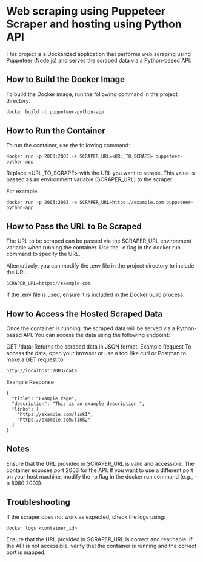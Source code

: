 # Web scraping using Puppeteer Scraper and hosting using Python API

This project is a Dockerized application that performs web scraping using Puppeteer (Node.js) and serves the scraped data via a Python-based API.

## How to Build the Docker Image
To build the Docker image, run the following command in the project directory:

```bash
docker build -t puppeteer-python-app .
```
## How to Run the Container
To run the container, use the following command:
```
docker run -p 2003:2003 -e SCRAPER_URL=<URL_TO_SCRAPE> puppeteer-python-app
```
Replace <URL_TO_SCRAPE> with the URL you want to scrape. This value is passed as an environment variable (SCRAPER_URL) to the scraper.

For example:
```
docker run -p 2003:2003 -e SCRAPER_URL=https://example.com puppeteer-python-app
```
## How to Pass the URL to Be Scraped
The URL to be scraped can be passed via the SCRAPER_URL environment variable when running the container. Use the -e flag in the docker run command to specify the URL.

Alternatively, you can modify the .env file in the project directory to include the URL:
```
SCRAPER_URL=https://example.com
```
If the .env file is used, ensure it is included in the Docker build process.

## How to Access the Hosted Scraped Data
Once the container is running, the scraped data will be served via a Python-based API. You can access the data using the following endpoint:

GET /data: Returns the scraped data in JSON format.
Example Request
To access the data, open your browser or use a tool like curl or Postman to make a GET request to:
```
http://localhost:2003/data
```
Example Response
```
{
  "title": "Example Page",
  "description": "This is an example description.",
  "links": [
    "https://example.com/link1",
    "https://example.com/link2"
  ]
}
```
## Notes
Ensure that the URL provided in SCRAPER_URL is valid and accessible.
The container exposes port 2003 for the API. If you want to use a different port on your host machine, modify the -p flag in the docker run command (e.g., -p 8080:2003).
## Troubleshooting
If the scraper does not work as expected, check the logs using:
```
docker logs <container_id>
```
Ensure that the URL provided in SCRAPER_URL is correct and reachable.
If the API is not accessible, verify that the container is running and the correct port is mapped.



